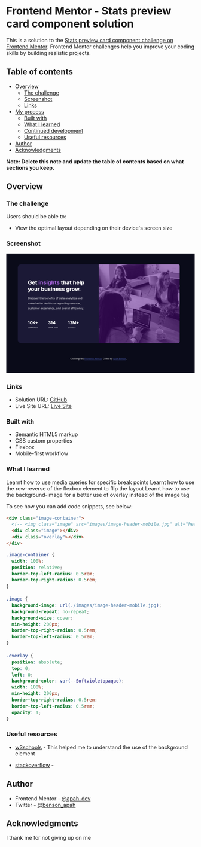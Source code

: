 # Frontend Mentor - Stats preview card component solution

This is a solution to the [Stats preview card component challenge on Frontend Mentor](https://www.frontendmentor.io/challenges/stats-preview-card-component-8JqbgoU62). Frontend Mentor challenges help you improve your coding skills by building realistic projects.

## Table of contents

- [Overview](#overview)
  - [The challenge](#the-challenge)
  - [Screenshot](#screenshot)
  - [Links](#links)
- [My process](#my-process)
  - [Built with](#built-with)
  - [What I learned](#what-i-learned)
  - [Continued development](#continued-development)
  - [Useful resources](#useful-resources)
- [Author](#author)
- [Acknowledgments](#acknowledgments)

**Note: Delete this note and update the table of contents based on what sections you keep.**

## Overview

### The challenge

Users should be able to:

- View the optimal layout depending on their device's screen size

### Screenshot

![](./screenshot.png)

### Links

- Solution URL: [GitHub](https://github.com/apah-dev/stats-preview-card-component-main.git)
- Live Site URL: [Live Site](https://apah-dev.github.io/stats-preview-card-component-main/)

### Built with

- Semantic HTML5 markup
- CSS custom properties
- Flexbox
- Mobile-first workflow

### What I learned

Learnt how to use media queries for specific break points
Learnt how to use the row-reverse of the flexbox element to flip the layout
Learnt how to use the background-image for a better use of overlay instead of the image tag

To see how you can add code snippets, see below:

```html
<div class="image-container">
  <!-- <img class="image" src="images/image-header-mobile.jpg" alt="header" /> -->
  <div class="image"></div>
  <div class="overlay"></div>
</div>
```

```css
.image-container {
  width: 100%;
  position: relative;
  border-top-left-radius: 0.5rem;
  border-top-right-radius: 0.5rem;
}

.image {
  background-image: url(./images/image-header-mobile.jpg);
  background-repeat: no-repeat;
  background-size: cover;
  min-height: 200px;
  border-top-right-radius: 0.5rem;
  border-top-left-radius: 0.5rem;
}

.overlay {
  position: absolute;
  top: 0;
  left: 0;
  background-color: var(--Softvioletopaque);
  width: 100%;
  min-height: 200px;
  border-top-right-radius: 0.5rem;
  border-top-left-radius: 0.5rem;
  opacity: 1;
}
```

### Useful resources

- [w3schools](https://w3schools.com) - This helped me to understand the use of the background element

- [stackoverflow](https://www.example.com) -

## Author

- Frontend Mentor - [@apah-dev](https://www.frontendmentor.io/profile/apah-dev)
- Twitter - [@benson_apah](https://www.twitter.com/benson_apah)

## Acknowledgments

I thank me for not giving up on me
